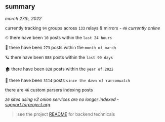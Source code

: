 
## summary
_march 27th, 2022_

currently tracking `94` groups across `133` relays & mirrors - _`46` currently online_

⏲ there have been `10` posts within the `last 24 hours`

🦈 there have been `273` posts within the `month of march`

🪐 there have been `888` posts within the `last 90 days`

🏚 there have been `828` posts within the `year of 2022`

🦕 there have been `3114` posts `since the dawn of ransomwatch`

there are `46` custom parsers indexing posts

_`20` sites using v2 onion services are no longer indexed - [support.torproject.org](https://support.torproject.org/onionservices/v2-deprecation/)_

> see the project [README](https://github.com/thetanz/ransomwatch#ransomwatch--) for backend technicals
